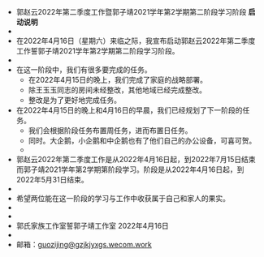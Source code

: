 - 郭赵云2022年第二季度工作暨郭子靖2021学年第2学期第二阶段学习阶段  **启动说明**
-
- 在2022年4月16日（星期六）来临之际，我宣布启动郭赵云2022年第二季度工作誓郭子靖2021学年第2学期第二阶段学习阶段。
-
- 在这一阶段中，我们有很多要完成的任务。
	- 在2022年4月15日的晚上，我们完成了家庭的战略部署。
	- 除王玉玉同志的房间未经整改，其他地域已经完成整改。
	- 整改是为了更好地完成任务。
- 在2022年4月15日的晚上和4月16日的早晨，我们已经规划了下一阶段的任务。
	- 我们会根据阶段任务布置周任务，进而布置日任务。
	- 同时。大企鹅，小企鹅和中企鹅也有了他们自己的办公设备，可喜可贺。
	-
- 郭赵云2022年第二季度工作是从2022年4月16日起，到2022年7月15日结束而郭子靖2021学年第2学期第阶段学习。阶段是从2022年4月16日起，到2022年5月31日结束。
-
- 希望两位能在这一阶段的学习与工作中收获属于自己和家人的果实。
-
-
- 郭氏家族工作室誓郭子靖工作室
  2022年4月16日
-
- 邮箱：guozijing@gzjkjyxgs.wecom.work